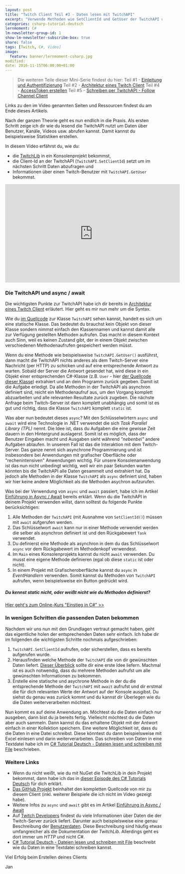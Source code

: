 ```yaml
---
layout: post
title: "Twitch Client Teil #3 - Daten lesen mit TwitchAPI"
excerpt: "Verwende Methoden wie SetClientId und GetUser der TwitchAPI um Daten eines Benutzer vom Twitch-Server zu holen."
categories: csharp-tutorial-deutsch
lernmoment: C#
lm-newsletter-group-id: 1
show-lm-newsletter-subscribe-box: true
share: false
tags: [Twitch, C#, Video]
image:
  feature: banner/lernmoment-csharp.jpg
modified:
date: 2016-11-15T06:00:00+01:00
---
```


> Die weiteren Teile dieser Mini-Serie findest du hier:
> Teil #1 - [Einleitung  und Authentifizierung](/csharp-tutorial-deutsch/twitch-client-einleitung/)
> Teil #2 - [Architektur eines Twitch Client](/csharp-tutorial-deutsch/twitch-client-architektur/)
> Teil #4 - [AccessToken erstellen](/csharp-tutorial-deutsch/twitch-client-access-token-erstellen/)
> Teil #5 - [Schreiben per TwitchAPI - Follow Channel Client](/csharp-tutorial-deutsch/twitch-client-daten-schreiben-per-api/)

Links zu den im Video genannten Seiten und Ressourcen findest du am Ende dieses Artikels.

Nach der ganzen Theorie geht es nun endlich in die Praxis. Als ersten Schritt zeige ich dir wie du lesend die TwitchAPI nutzt um Daten über Benutzer, Kanäle, Videos usw. abrufen kannst. Damit kannst du beispielsweise Statistiken erstellen. 

In diesem Video erfährst du, wie du:

 - die [TwitchLib](https://www.nuget.org/packages/TwitchLib) in ein Konsolenprojekt bekommst,
 - die Client-Id an der TwitchAPI (`TwitchAPI.SetClientId`) setzt um im nächsten Schritt Daten abzufragen und
 - Informationen über einen Twitch-Benutzer mit `TwitchAPI.GetUser` bekommst.

<iframe width="560" height="315" src="https://www.youtube-nocookie.com/embed/eO8vX7oQ1bs" frameborder="0" allow="encrypted-media" allowfullscreen></iframe>

### Die TwitchAPI und async / await

Die wichtigsten Punkte zur TwitchAPI habe ich dir bereits in [Architektur eines Twitch Client](/csharp-tutorial-deutsch/twitch-client-architektur/) erläutert. Hier geht es mir nun mehr um die Syntax.

Wie du [im Quellcode](https://github.com/swiftyspiffy/TwitchLib/blob/master/TwitchLib/TwitchAPI.cs) zur Klasse `TwitchAPI` sehen kannst, handelt es sich um eine statische Klasse. Das bedeutet du brauchst kein Objekt von dieser Klasse sondern nimmst einfach den Klassennamen und kannst damit alle zur Verfügung gestellten Methoden aufrufen. Das macht in diesem Kontext auch Sinn, weil es keinen Zustand gibt, der in einem Objekt zwischen verschiedenen Methodenaufrufen gespeichert werden müsst.

Wenn du eine Methode wie beispielsweise `TwitchAPI.GetUser()` ausführst, dann macht die TwitchAPI nichts anderes als dem Twitch-Server eine Nachricht (per HTTP) zu schicken und auf eine entsprechende Antwort zu warten. Sobald der Server die Antwort gesendet hat, wird diese in ein Objekt einer entsprechenden C#-Klasse (z.B. `User` - hier [der Quellcode dieser Klasse](https://github.com/swiftyspiffy/TwitchLib/blob/master/TwitchLib/TwitchAPIClasses/User.cs)) extrahiert und an dein Programm zurück gegeben. Damit ist die Aufgabe erledigt. Da alle Methoden in der TwitchAPI als asynchron definiert sind, reicht ein Methodenaufruf aus, um den Vorgang komplett abzuarbeiten und alle relevanten Resultate zurück zugeben. Die nächste Anfrage beim Twitch-Server ist dann komplett unabhängig und somit ist es gut und richtig, dass die Klasse `TwitchAPI` komplett `static` ist. 

Was aber nun bedeutet dieses `async`? Mit den Schlüsselwörtern `async` und `await` wird eine Technologie in .NET verwendet die sich *Task Parallel Library (TPL)* nennt. Die Idee ist, dass du Aufgaben die eine gewisse Zeit dauern in den Hintergrund auslagerst. Somit ist es möglich, dass der Benutzer Eingaben macht und Ausgaben sieht während *"nebenbei"* andere Aufgaben ablaufen. In unserem Fall ist das die Interaktion mit dem Twitch-Server. Das ganze nennt sich asynchrone Programmierung und ist insbesondere bei Anwendungen mit grafischer Oberfläche oder "rechenintensiven" Anwendungen wichtig. Für unsere Konsolenanwendung ist das nun nicht unbedingt wichtig, weil wir ein paar Sekunden warten könnten bis die TwitchAPI alle Daten gesammelt und extrahiert hat. Da jedoch alle Methoden in der Klasse `TwitchAPI` als `async` definiert sind, haben wir hier keine andere Möglichkeit als die Methoden asychron aufzurufen.

Was bei der Verwendung von `async` und `await` passiert, habe ich im Artikel [Einführung in Async / Await](/csharp-programmieren/einfuehrung-in-async-und-await/) bereits erklärt. Wenn du die TwitchAPI in deinem Projekt verwenden willst, dann solltest du folgende Punkte berücksichtigen:

 1. Alle Methoden der `TwitchAPI` (mit Ausnahme von `SetClientId()`) müssen mit `await` aufgerufen werden.
 2. Das Schlüsselwort `await` kann nur in einer Methode verwendet werden die selber als asynchron definiert ist und den Rückgabewert `Task` verwendet.
 3. Du definierst eine Methode als asynchron in dem du das Schlüsselwort `async` vor dem Rückgabewert im Methodenkopf verwendest.
 4. Im `Main` eines Konsolenprojekts kannst du nicht `await` verwenden. Du musst eine eigene Methode definieren (egal ob diese `static` ist oder nicht).
 5. In einem Projekt mit Grafischeroberfläche kannst du `async` in *EventHandlern* verwenden. Somit kannst du Methoden von `TwitchAPI` aufrufen, wenn beispielsweise ein Button gedrückt wird.  

<div class="subscribe-notice">
<h5>Du kennst static nicht, oder weißt nicht wie du Methoden definierst?</h5>
<a markdown="0" href="https://www.udemy.com/course/einstieg-in-csharp-software-programmieren-wie-ein-profi/?couponCode=CS_20-0920_LMDE" class="notice-button">Hier geht's zum Online-Kurs "Einstieg in C#" >></a>
</div>

### In wenigen Schritten die passenden Daten bekommen

Nachdem wir uns nun mit den Grundlagen vertraut gemacht haben, geht das eigentliche holen der entsprechenden Daten sehr einfach. Ich habe dir im folgenden die wichtigsten Schritte nochmals aufgeschrieben:

 1. `TwitchAPI.SetClientId` aufrufen, oder sicherstellen, dass es bereits aufgerufen wurde.
 2. Herausfinden welche Methode der `TwitchAPI` die von dir gewünschten Daten liefert. [Dieser Überblick](https://github.com/swiftyspiffy/TwitchLib#twitchapi) sollte dir eine erste Idee liefern. Machmal ist es auch notwendig, dass du mehrere Methoden aufrufst um alle gewünschten Informationen zu bekommen.
 3. Erstelle eine statische und asychrone Methode in der du die entsprechende Methode der `TwitchAPI` mit `await` aufrufst und dir erstmal die für dich relevanten Werte der Antwort auf der Konsole ausgibst. Du siehst du genau was zurück kommt und du kannst dir Überlegen wie du die Daten weiterverarbeiten möchtest.

Nun kommt es auf deine Anwendung an. Möchtest du die Daten einfach nur ausgeben, dann bist du ja bereits fertig. Vielleicht möchtest du die Daten aber auch sammeln. Dann kannst du das erhaltene Objekt mit der Antwort einfach in einer Kollektion speichern. Eine weitere Möglichkeit ist, dass du die Daten in eine Datei schreibst. Diese könntest du dann beispielsweise mit Excel einlesen und darin weiterverarbeiten. Das schreiben von Daten in eine Textdatei habe ich im [C# Tutorial Deutsch - Dateien lesen und schreiben mit File](https://youtu.be/KjP9v7xPUQE) beschrieben.

### Weitere Links

 - Wenn du nicht weißt, wie du mit NuGet die TwitchLib in dein Projekt bekommst, dann habe ich das in [dieser Episode des C# Tutorials Deutsch](https://youtu.be/bsuEqUelxvg?list=PLP2TrPpx5VNkr-wmkjguVZAvN4T5EPJbF) für dich erklärt.
 - [Das GitHub Projekt](https://github.com/LernMoment/csharp-twitch-client) beinhaltet den kompletten Quellcode von mir zu diesem Client (inkl. weiterer Beispiele die ich nicht im Video gezeigt habe).
 - Weitere Infos zu `async` und `await` gibt es im Artikel [Einführung in Async / Await](/csharp-programmieren/einfuehrung-in-async-und-await/)  
 - Auf [Twitch Developers](https://dev.twitch.tv/docs) findest du viele Informationen über Daten die der Twitch-Server zurück liefert. Darunter auch beispielsweise eine genau Beschreibung der [Benutzerdaten](https://dev.twitch.tv/docs/api/v3/users/). Diese Beschreibung sind häufig etwas umfangreicher als die Dokumentation der *TwitchLib*. Allerdings geht es dort immer um *HTTP* und nicht *C#*. 
 - [C# Tutorial Deutsch - Dateien lesen und schreiben mit File](https://youtu.be/KjP9v7xPUQE) beschreibt wie du Daten in eine Textdatei schreiben kannst.

Viel Erfolg beim Erstellen deines Clients

Jan
